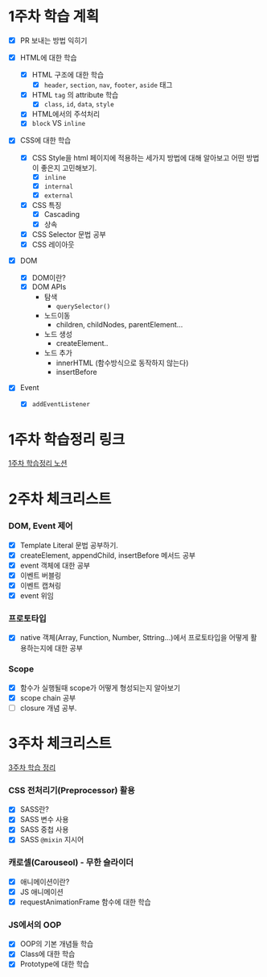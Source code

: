 # 1주차 학습 계획

- [x] PR 보내는 방법 익히기
- [x] HTML에 대한 학습
  - [x] HTML 구조에 대한 학습
    - [x] `header`, `section`, `nav`, `footer`, `aside` 태그
  - [x] HTML `tag` 의 attribute 학습
    - [x] `class`, `id`, `data`, `style`
  - [x] HTML에서의 주석처리
  - [x] `block` VS `inline`
- [x] CSS에 대한 학습
  - [x] CSS Style을 html 페이지에 적용하는 세가지 방법에 대해 알아보고 어떤 방법이 좋은지 고민해보기.
    - [x] `inline`
    - [x] `internal`
    - [x] `external`
  - [x] CSS 특징
    - [x] Cascading
    - [x] 상속
  - [x] CSS Selector 문법 공부
  - [x] CSS 레이아웃
- [x] DOM
  - [x] DOM이란?
  - [x] DOM APIs
    - 탐색
      - `querySelector()`
    - 노드이동
      - children, childNodes, parentElement...
    - 노드 생성
      - createElement..
    - 노드 추가
      - innerHTML (함수방식으로 동작하지 않는다)
      - insertBefore
- [x] Event

  - [x] `addEventListener`

# 1주차 학습정리 링크

[1주차 학습정리 노션](https://hoonding.notion.site/1-d305ac53384948c1ad01cd476e0ed243)

# 2주차 체크리스트

### DOM, Event 제어

- [x] Template Literal 문법 공부하기.
- [x] createElement, appendChild, insertBefore 메서드 공부
- [x] event 객체에 대한 공부
- [x] 이벤트 버블링
- [x] 이벤트 캡쳐링
- [x] event 위임

### 프로토타입

- [x] native 객체(Array, Function, Number, Sttring…)에서 프로토타입을 어떻게 활용하는지에 대한 공부

### Scope

- [x] 함수가 실행될때 scope가 어떻게 형성되는지 알아보기
- [x] scope chain 공부
- [ ] closure 개념 공부.

# 3주차 체크리스트

[3주차 학습 정리](https://hoonding.notion.site/3-38a99431d00f46aba4a915793e200be7)

### CSS 전처리기(Preprocessor) 활용

- [x] SASS란?
- [x] SASS 변수 사용
- [x] SASS 중첩 사용
- [x] SASS `@mixin` 지시어

### 캐로셀(Carouseol) - 무한 슬라이더

- [x] 애니메이션이란?
- [x] JS 애니메이션
- [x] requestAnimationFrame 함수에 대한 학습

### JS에서의 OOP

- [x] OOP의 기본 개념들 학습
- [x] Class에 대한 학습
- [x] Prototype에 대한 학습
